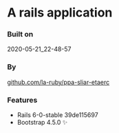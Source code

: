 
# A rails application

### Built on
2020-05-21_22-48-57

### By
[github.com/la-ruby/ppa-sliar-etaerc](https://github.com/la-ruby/ppa-sliar-etaerc/blob/59361d3/create-rails-app)

### Features

+ Rails 6-0-stable 39de115697
+ Bootstrap 4.5.0 :sparkles:


